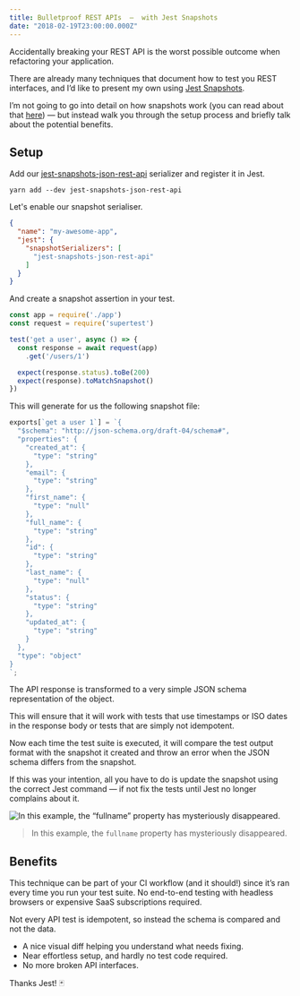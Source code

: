 ```yaml
---
title: Bulletproof REST APIs  —  with Jest Snapshots
date: "2018-02-19T23:00:00.000Z"
---
```


Accidentally breaking your REST API is the worst possible outcome when refactoring your application.

There are already many techniques that document how to test you REST interfaces, and I’d like to present my own using [Jest Snapshots](https://facebook.github.io/jest/docs/en/snapshot-testing.html).

I’m not going to go into detail on how snapshots work (you can read about that [here](https://facebook.github.io/jest/blog/2016/07/27/jest-14.html)) — but instead walk you through the setup process and briefly talk about the potential benefits.

## Setup

Add our [jest-snapshots-json-rest-api](https://github.com/gillesdemey/jest-snapshots-json-rest-api) serializer and register it in Jest.

`yarn add --dev jest-snapshots-json-rest-api`

Let's enable our snapshot serialiser.

```json
{
  "name": "my-awesome-app",
  "jest": {
    "snapshotSerializers": [
      "jest-snapshots-json-rest-api"
    ]
  }
}
```

And create a snapshot assertion in your test.

```javascript
const app = require('./app')
const request = require('supertest')

test('get a user', async () => {
  const response = await request(app)
    .get('/users/1')

  expect(response.status).toBe(200)
  expect(response).toMatchSnapshot()
})
```

This will generate for us the following snapshot file:

```javascript
exports[`get a user 1`] = `{
  "$schema": "http://json-schema.org/draft-04/schema#",
  "properties": {
    "created_at": {
      "type": "string"
    },
    "email": {
      "type": "string"
    },
    "first_name": {
      "type": "null"
    },
    "full_name": {
      "type": "string"
    },
    "id": {
      "type": "string"
    },
    "last_name": {
      "type": "null"
    },
    "status": {
      "type": "string"
    },
    "updated_at": {
      "type": "string"
    }
  },
  "type": "object"
}
`;
```

The API response is transformed to a very simple JSON schema representation of the object.

This will ensure that it will work with tests that use timestamps or ISO dates in the response body or tests that are simply not idempotent.

Now each time the test suite is executed, it will compare the test output format with the snapshot it created and throw an error when the JSON schema differs from the snapshot.

If this was your intention, all you have to do is update the snapshot using the correct Jest command — if not fix the tests until Jest no longer complains about it.

![In this example, the “fullname” property has mysteriously disappeared.](https://cdn-images-1.medium.com/max/2000/1*Kf_2M0vIsX755NWjlgY0XQ.png)
> In this example, the `fullname` property has mysteriously disappeared.

## Benefits

This technique can be part of your CI workflow (and it should!) since it’s ran every time you run your test suite. No end-to-end testing with headless browsers or expensive SaaS subscriptions required.

Not every API test is idempotent, so instead the schema is compared and not the data.

* A nice visual diff helping you understand what needs fixing.
* Near effortless setup, and hardly no test code required.
* No more broken API interfaces.

Thanks Jest! 🃏

